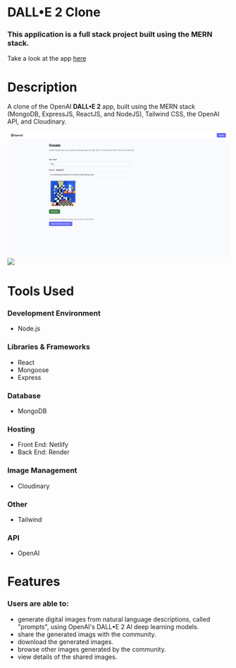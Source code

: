 # DALL•E  2 Clone

### This application is a full stack project built using the **MERN** stack.

Take a look at the app [here](https://incomparable-toffee-e81398.netlify.app)

# Description
 A clone of the OpenAI **DALL•E 2** app, built using the MERN stack (MongoDB, ExpressJS, ReactJS, and NodeJS), Tailwind CSS, the OpenAI API, and Cloudinary.

<kbd>
<img src="readme_images/img1.png"/>
</kbd>

<kbd>
<img src="readme_images/img2.png"/>
</kbd>


# Tools Used

### Development Environment
* Node.js

### Libraries & Frameworks
* React 
* Mongoose
* Express 

### Database
* MongoDB

### Hosting
* Front End: Netlify
* Back End: Render

### Image Management
* Cloudinary

### Other
* Tailwind

### API
* OpenAI

# Features

### Users are able to:

* generate digital images from natural language descriptions, called "prompts", using OpenAI's DALL•E 2 AI deep learning models.
* share the generated imags with the community.
* download the generated images.
* browse other images generated by the community.
* view details of the shared images. 

